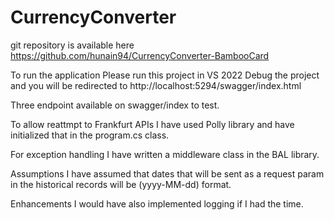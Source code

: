 # CurrencyConverter

git repository is available here https://github.com/hunain94/CurrencyConverter-BambooCard

To run the application
Please run this project in VS 2022 
Debug the project and you will be redirected to http://localhost:5294/swagger/index.html

Three endpoint available on swagger/index to test.

To allow reattmpt to Frankfurt APIs I have used Polly library and have initialized that in the program.cs class.

For exception handling I have written a middleware class in the BAL library.


Assumptions
I have assumed that dates that will be sent as a request param in the historical records will be (yyyy-MM-dd) format.


Enhancements
I would have also implemented logging if I had the time. 